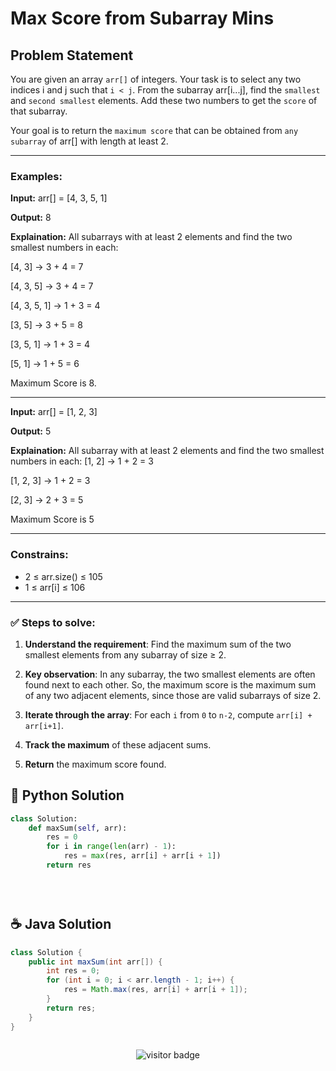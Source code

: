 # **Max Score from Subarray Mins**


## Problem Statement
You are given an array `arr[]` of integers. Your task is to select any two indices i and j such that `i < j`. From the subarray arr[i...j], find the `smallest` and `second smallest` elements. Add these two numbers to get the `score` of that subarray.

Your goal is to return the `maximum score` that can be obtained from `any subarray` of arr[] with length at least 2.


---

### **Examples:**

**Input:** arr[] = [4, 3, 5, 1]

**Output:** 8

**Explaination:**  All subarrays with at least 2 elements and find the two smallest numbers in each:

[4, 3] → 3 + 4 = 7

[4, 3, 5] → 3 + 4 = 7

[4, 3, 5, 1] → 1 + 3 = 4

[3, 5] → 3 + 5 = 8

[3, 5, 1] → 1 + 3 = 4

[5, 1] → 1 + 5 = 6

Maximum Score is 8.

---

**Input:** arr[] = [1, 2, 3]

**Output:** 5

**Explaination:** All subarray with at least 2 elements and find the two smallest numbers in each:
[1, 2] → 1 + 2 = 3



[1, 2, 3] → 1 + 2 = 3

[2, 3] → 2 + 3 = 5

Maximum Score is 5

---

### **Constrains:**

- 2 ≤ arr.size() ≤ 105
- 1 ≤ arr[i] ≤ 106

---

### **✅ Steps to solve:**

1. **Understand the requirement**:
  Find the maximum sum of the two smallest elements from any subarray of size ≥ 2.

2. **Key observation**:
  In any subarray, the two smallest elements are often found next to each other.
  So, the maximum score is the maximum sum of any two adjacent elements, since those are valid subarrays of size 2.

3. **Iterate through the array**:
  For each `i` from `0` to `n-2`, compute `arr[i] + arr[i+1]`.

4. **Track the maximum** of these adjacent sums.

5. **Return** the maximum score found.



## 🐍 Python Solution

```python
class Solution:
    def maxSum(self, arr):
        res = 0
        for i in range(len(arr) - 1):
            res = max(res, arr[i] + arr[i + 1])
        return res

    



```
## ☕️ Java Solution

```java
class Solution {
    public int maxSum(int arr[]) {
        int res = 0;
        for (int i = 0; i < arr.length - 1; i++) {
            res = Math.max(res, arr[i] + arr[i + 1]);
        }
        return res;
    }
}



```
<p align="center">
  <img src="https://visitor-badge.laobi.icu/badge?page_id=second-largest-problem" alt="visitor badge"/>

</p>
